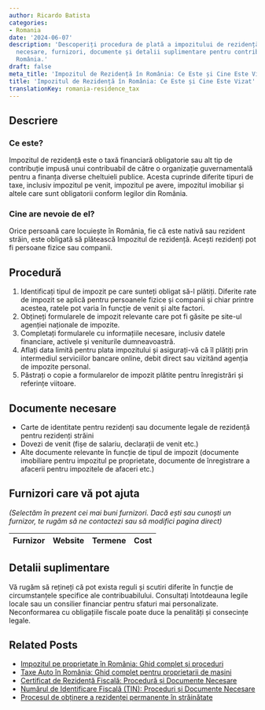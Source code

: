 ```yaml
---
author: Ricardo Batista
categories:
- Romania
date: '2024-06-07'
description: 'Descoperiți procedura de plată a impozitului de rezidență: formulare
  necesare, furnizori, documente și detalii suplimentare pentru contribuabilii din
  România.'
draft: false
meta_title: 'Impozitul de Rezidență în România: Ce Este și Cine Este Vizat'
title: 'Impozitul de Rezidență în România: Ce Este și Cine Este Vizat'
translationKey: romania-residence_tax
---
```



## Descriere
### Ce este?
Impozitul de rezidență este o taxă financiară obligatorie sau alt tip de contribuție impusă unui contribuabil de către o organizație guvernamentală pentru a finanța diverse cheltuieli publice. Acesta cuprinde diferite tipuri de taxe, inclusiv impozitul pe venit, impozitul pe avere, impozitul imobiliar și altele care sunt obligatorii conform legilor din România.

### Cine are nevoie de el?
Orice persoană care locuiește în România, fie că este nativă sau rezident străin, este obligată să plătească Impozitul de rezidență. Acești rezidenți pot fi persoane fizice sau companii.

## Procedură
1. Identificați tipul de impozit pe care sunteți obligat să-l plătiți. Diferite rate de impozit se aplică pentru persoanele fizice și companii și chiar printre acestea, ratele pot varia în funcție de venit și alte factori.
2. Obțineți formularele de impozit relevante care pot fi găsite pe site-ul agenției naționale de impozite.
3. Completați formularele cu informațiile necesare, inclusiv datele financiare, activele și veniturile dumneavoastră.
4. Aflați data limită pentru plata impozitului și asigurați-vă că îl plătiți prin intermediul serviciilor bancare online, debit direct sau vizitând agenția de impozite personal.
5. Păstrați o copie a formularelor de impozit plătite pentru înregistrări și referințe viitoare.

## Documente necesare
- Carte de identitate pentru rezidenți sau documente legale de rezidență pentru rezidenți străini
- Dovezi de venit (fișe de salariu, declarații de venit etc.)
- Alte documente relevante în funcție de tipul de impozit (documente imobiliare pentru impozitul pe proprietate, documente de înregistrare a afacerii pentru impozitele de afaceri etc.)

## Furnizori care vă pot ajuta

_(Selectăm în prezent cei mai buni furnizori. Dacă ești sau cunoști un furnizor, te rugăm să ne contactezi sau să modifici pagina direct)_

| Furnizor        |     Website     |     Termene      |       Cost       |
| :-------------: | :-------------: |  :-------------: | :-------------: |

## Detalii suplimentare
Vă rugăm să rețineți că pot exista reguli și scutiri diferite în funcție de circumstanțele specifice ale contribuabilului. Consultați întotdeauna legile locale sau un consilier financiar pentru sfaturi mai personalizate. Neconformarea cu obligațiile fiscale poate duce la penalități și consecințe legale.


## Related Posts

- [Impozitul pe proprietate în România: Ghid complet și proceduri](https://tramitit.com/ro/guides/romania/impozit_pe_proprietati/)
- [Taxe Auto în România: Ghid complet pentru proprietarii de mașini](https://tramitit.com/ro/guides/romania/taxe_si_impozite_auto/)
- [Certificat de Rezidență Fiscală: Procedură și Documente Necesare](https://tramitit.com/ro/guides/romania/certificat_fiscal/)
- [Numărul de Identificare Fiscală (TIN): Proceduri și Documente Necesare](https://tramitit.com/ro/guides/romania/obtinere_numar_de_identificare_fiscala_(nif)/)
- [Procesul de obținere a rezidenței permanente în străinătate](https://tramitit.com/ro/guides/romania/solicitare_rezidenta_permanenta/)